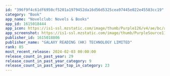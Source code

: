 ```yaml
---
id: "396f9f4c61df6950cf5201a1979452da16d56d5325cea97445e022e45583cc19"
category: "Book"
app_name: "Novelclub: Novels & Books"
app_id: 1615018444
app_icon: https://is1-ssl.mzstatic.com/image/thumb/Purple126/v4/ae/bc/ab/aebcab90-2cf2-1a01-65a3-4b140ebc2cdd/AppIcon-1x_U007emarketing-0-5-0-0-85-220-0.png/1024x1024bb.png
app_screenshot: https://is1-ssl.mzstatic.com/image/thumb/PurpleSource116/v4/7a/2f/85/7a2f85dc-f46b-28d5-6c56-c140ceb809be/3173de05-0820-4c24-8740-201b301fd7fb__U51851_2688.jpg/1242x2688bb.png
publisher_id: 1615018806
publisher_name: "GALAXY READING (HK) TECHNOLOGY LIMITED"
rank: 85
most_recent_release: 2024-02-03 00:00:00
release_count_in_past_year: 29
release_count_in_past_year_category: 9
release_count_in_past_year_top_in_category: 23
---
```

